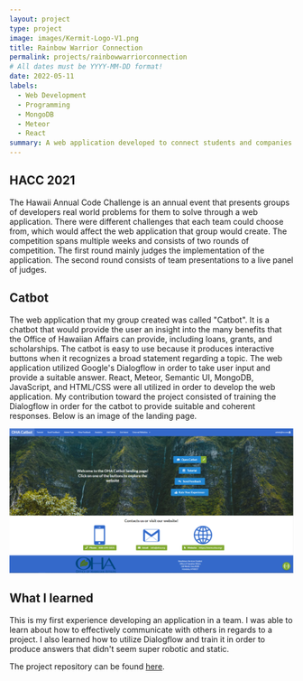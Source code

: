 ```yaml
---
layout: project
type: project
image: images/Kermit-Logo-V1.png
title: Rainbow Warrior Connection
permalink: projects/rainbowwarriorconnection
# All dates must be YYYY-MM-DD format!
date: 2022-05-11
labels:
  - Web Development
  - Programming
  - MongoDB
  - Meteor
  - React
summary: A web application developed to connect students and companies.
---
```


## HACC 2021

The Hawaii Annual Code Challenge is an annual event that presents groups of developers real world problems for them to solve through a web application. There were different challenges that each team could choose from, which would affect the web application that group would create. The competition spans multiple weeks and consists of two rounds of competition. The first round mainly judges the implementation of the application. The second round consists of team presentations to a live panel of judges.

## Catbot

The web application that my group created was called "Catbot". It is a chatbot that would provide the user an insight into the many benefits that the Office of Hawaiian Affairs can provide, including loans, grants, and scholarships. The catbot is easy to use because it produces interactive buttons when it recognizes a broad statement regarding a topic. The web application utilized Google's Dialogflow in order to take user input and provide a suitable answer. React, Meteor, Semantic UI, MongoDB, JavaScript, and HTML/CSS were all utilized in order to develop the web application. My contribution toward the project consisted of training the Dialogflow in order for the catbot to provide suitable and coherent responses. Below is an image of the landing page.

<img class ="ui image" src="/images/landingpage.png">

## What I learned

This is my first experience developing an application in a team. I was able to learn about how to effectively communicate with others in regards to a project. I also learned how to utilize Dialogflow and train it in order to produce answers that didn't seem super robotic and static.

The project repository can be found [here](https://github.com/catjams/catbot).
